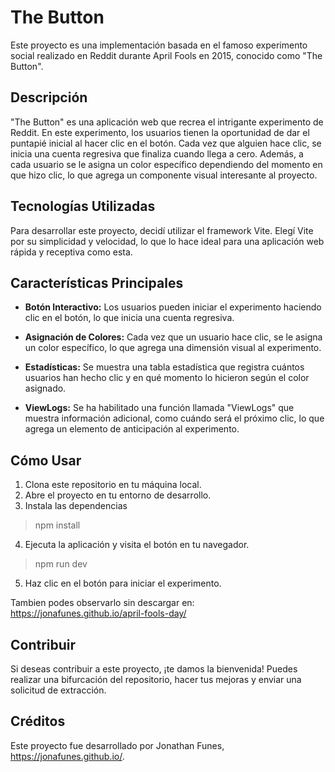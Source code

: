 # The Button
Este proyecto es una implementación basada en el famoso experimento social realizado en Reddit durante April Fools en 2015, conocido como "The Button".

## Descripción
"The Button" es una aplicación web que recrea el intrigante experimento de Reddit. En este experimento, los usuarios tienen la oportunidad de dar el puntapié inicial al hacer clic en el botón. Cada vez que alguien hace clic, se inicia una cuenta regresiva que finaliza cuando llega a cero. Además, a cada usuario se le asigna un color específico dependiendo del momento en que hizo clic, lo que agrega un componente visual interesante al proyecto.

## Tecnologías Utilizadas
Para desarrollar este proyecto, decidí utilizar el framework Vite. Elegí Vite por su simplicidad y velocidad, lo que lo hace ideal para una aplicación web rápida y receptiva como esta.

## Características Principales
- **Botón Interactivo:** Los usuarios pueden iniciar el experimento haciendo clic en el botón, lo que inicia una cuenta regresiva.

- **Asignación de Colores:** Cada vez que un usuario hace clic, se le asigna un color específico, lo que agrega una dimensión visual al experimento.

- **Estadísticas:** Se muestra una tabla estadística que registra cuántos usuarios han hecho clic y en qué momento lo hicieron según el color asignado.

- **ViewLogs:** Se ha habilitado una función llamada "ViewLogs" que muestra información adicional, como cuándo será el próximo clic, lo que agrega un elemento de anticipación al experimento.

## Cómo Usar
1. Clona este repositorio en tu máquina local.
2. Abre el proyecto en tu entorno de desarrollo.
3. Instala las dependencias
> npm install
4. Ejecuta la aplicación y visita el botón en tu navegador.
> npm run dev
5. Haz clic en el botón para iniciar el experimento.

Tambien podes observarlo sin descargar en: https://jonafunes.github.io/april-fools-day/

## Contribuir
Si deseas contribuir a este proyecto, ¡te damos la bienvenida! Puedes realizar una bifurcación del repositorio, hacer tus mejoras y enviar una solicitud de extracción.

## Créditos
Este proyecto fue desarrollado por Jonathan Funes, https://jonafunes.github.io/.